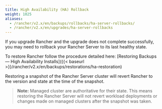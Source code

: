 ```yaml
---
title: High Availability (HA) Rollback
weight: 1025
aliases:
  - /rancher/v2.x/en/backups/rollbacks/ha-server-rollbacks/
  - /rancher/v2.x/en/upgrades/ha-server-rollbacks
---
```


If you upgrade Rancher and the upgrade does not complete successfully, you may need to rollback your Rancher Server to its last healthy state.

To restore Rancher follow the procedure detailed here: [Restoring Backups — High Availability Installs]({{< baseurl >}}/rancher/v2.x/en/backups/restorations/ha-restoration)

Restoring a snapshot of the Rancher Server cluster will revert Rancher to the version and state at the time of the snapshot.

>**Note:** Managed cluster are authoritative for their state. This means restoring the Rancher Server will not revert workload deployments or changes made on managed clusters after the snapshot was taken.
